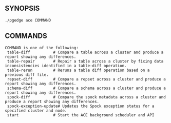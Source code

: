 
## SYNOPSIS
    ./pgedge ace COMMAND

## COMMANDS
    COMMAND is one of the following:
     table-diff          # Compare a table across a cluster and produce a report showing any differences.
     table-repair        # Repair a table across a cluster by fixing data inconsistencies identified in a table-diff operation.
     table-rerun         # Reruns a table diff operation based on a previous diff file.
     repset-diff         # Compare a repset across a cluster and produce a report showing any differences.
     schema-diff         # Compare a schema across a cluster and produce a report showing any differences.
     spock-diff          # Compare the spock metadata across a cluster and produce a report showing any differences.
     spock-exception-update# Updates the Spock exception status for a specified cluster and node.
     start               # Start the ACE background scheduler and API
